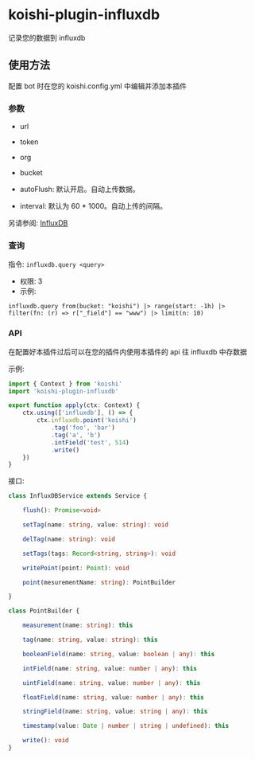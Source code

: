 # koishi-plugin-influxdb

记录您的数据到 influxdb

## 使用方法

配置 bot 时在您的 koishi.config.yml 中编辑并添加本插件

### 参数

- url

- token

- org

- bucket

- autoFlush: 默认开启。自动上传数据。

- interval: 默认为 60 * 1000。自动上传的间隔。

另请参阅: [InfluxDB](https://github.com/influxdata/influxdb-client-js/blob/master/packages/core/src/options.ts)

### 查询

指令: `influxdb.query <query>`

- 权限: 3
- 示例:

```flux
influxdb.query from(bucket: "koishi") |> range(start: -1h) |> filter(fn: (r) => r["_field"] == "www") |> limit(n: 10)
```

### API

在配置好本插件过后可以在您的插件内使用本插件的 api 往 influxdb 中存数据

示例:

```typescript
import { Context } from 'koishi'
import 'koishi-plugin-influxdb'

export function apply(ctx: Context) {
    ctx.using(['influxdb'], () => {
        ctx.influxdb.point('koishi')
            .tag('foo', 'bar')
            .tag('a', 'b')
            .intField('test', 514)
            .write()
    })
}
```

接口:

```typescript
class InfluxDBService extends Service {

    flush(): Promise<void>

    setTag(name: string, value: string): void

    delTag(name: string): void

    setTags(tags: Record<string, string>): void

    writePoint(point: Point): void

    point(mesurementName: string): PointBuilder

}

class PointBuilder {

    measurement(name: string): this

    tag(name: string, value: string): this

    booleanField(name: string, value: boolean | any): this

    intField(name: string, value: number | any): this

    uintField(name: string, value: number | any): this

    floatField(name: string, value: number | any): this

    stringField(name: string, value: string | any): this

    timestamp(value: Date | number | string | undefined): this

    write(): void
}
```